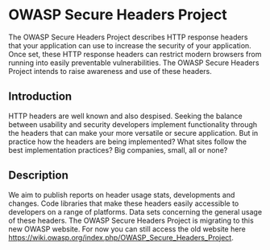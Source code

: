 # OWASP Secure Headers Project
The OWASP Secure Headers Project describes HTTP response headers that your application can use to increase the security of your application. Once set, these HTTP response headers can restrict modern browsers from running into easily preventable vulnerabilities. The OWASP Secure Headers Project intends to raise awareness and use of these headers.

## Introduction
HTTP headers are well known and also despised. Seeking the balance between usability and security developers implement functionality through the headers that can make your more versatile or secure application. But in practice how the headers are being implemented? What sites follow the best implementation practices? Big companies, small, all or none?

## Description
We aim to publish reports on header usage stats, developments and changes. Code libraries that make these headers easily accessible to developers on a range of platforms. Data sets concerning the general usage of these headers.
The OWASP Secure Headers Project is migrating to this new OWASP website. For now you can still access the old website here https://wiki.owasp.org/index.php/OWASP_Secure_Headers_Project.
